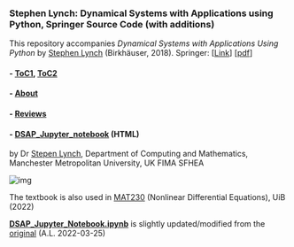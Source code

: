 ### Stephen Lynch: Dynamical Systems with Applications using Python, Springer Source Code (with additions)

This repository accompanies *Dynamical Systems with Applications Using Python* by [Stephen Lynch](https://scholar.google.co.uk/citations?user=LRBJKhIAAAAJ&hl=en) (Birkhäuser, 2018). Springer: [[Link](https://link.springer.com/book/10.1007/978-3-319-78145-7)] [[pdf](https://link.springer.com/content/pdf/10.1007%2F978-3-319-78145-7.pdf)]



#### - [ToC1](https://link.springer.com/book/10.1007/978-3-319-78145-7?page=1#toc),  [ToC2](https://link.springer.com/book/10.1007/978-3-319-78145-7?page=2#toc)


#### - [About](https://link.springer.com/book/10.1007/978-3-319-78145-7?page=2#about)


#### - [Reviews](https://link.springer.com/book/10.1007/978-3-319-78145-7?page=1#reviews)



#### - [DSAP_Jupyter_notebook](http://www.doc.mmu.ac.uk/STAFF/S.Lynch/DSAP_Jupyter_Notebook.html) (HTML)
by Dr [Stepen Lynch](http://www.doc.mmu.ac.uk/STAFF/S.Lynch), Department of Computing and Mathematics,
Manchester Metropolitan University, UK FIMA SFHEA

![img](http://www.doc.mmu.ac.uk/STAFF/S.Lynch/Jupyter_DSAP_Title.png)


The textbook is also used in [MAT230](https://www.uib.no/en/course/MAT230) (Nonlinear Differential Equations), UiB (2022)



[**DSAP_Jupyter_Notebook.ipynb**](https://nbviewer.org/github/arvidl/dynamical-systems-with-applications-using-python/blob/master/notebooks/DSAP_Jupyter_Notebook.ipynb)  is slightly updated/modified from the [original](http://www.doc.mmu.ac.uk/STAFF/S.Lynch/DSAP_Jupyter_Notebook.html) (A.L. 2022-03-25)

<!--

## Releases

Release v1.0 corresponds to the code in the published book, without corrections or updates.

## Corrections

For corrections to the content in the published book, see the file errata.md.

## Contributions

See the file Contributing.md for more information on how you can contribute to this repository.

-->
